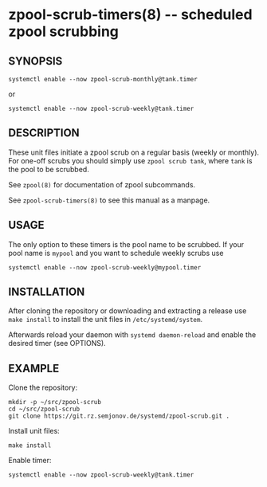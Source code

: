 # zpool-scrub-timers(8) -- scheduled zpool scrubbing

## SYNOPSIS

    systemctl enable --now zpool-scrub-monthly@tank.timer

or

    systemctl enable --now zpool-scrub-weekly@tank.timer

## DESCRIPTION

These unit files initiate a zpool scrub on a regular basis (weekly or monthly). For one-off scrubs
you should simply use `zpool scrub tank`, where `tank` is the pool to be scrubbed.

See `zpool(8)` for documentation of zpool subcommands.

See `zpool-scrub-timers(8)` to see this manual as a manpage.

## USAGE

The only option to these timers is the pool name to be scrubbed. If your pool name is `mypool` and
you want to schedule weekly scrubs use

    systemctl enable --now zpool-scrub-weekly@mypool.timer

## INSTALLATION

After cloning the repository or downloading and extracting a release use `make install` to install
the unit files in `/etc/systemd/system`.

Afterwards reload your daemon with `systemd daemon-reload` and enable the desired timer (see
OPTIONS).

## EXAMPLE

Clone the repository:

    mkdir -p ~/src/zpool-scrub
    cd ~/src/zpool-scrub
    git clone https://git.rz.semjonov.de/systemd/zpool-scrub.git .

Install unit files:

    make install

Enable timer:

    systemctl enable --now zpool-scrub-weekly@tank.timer
